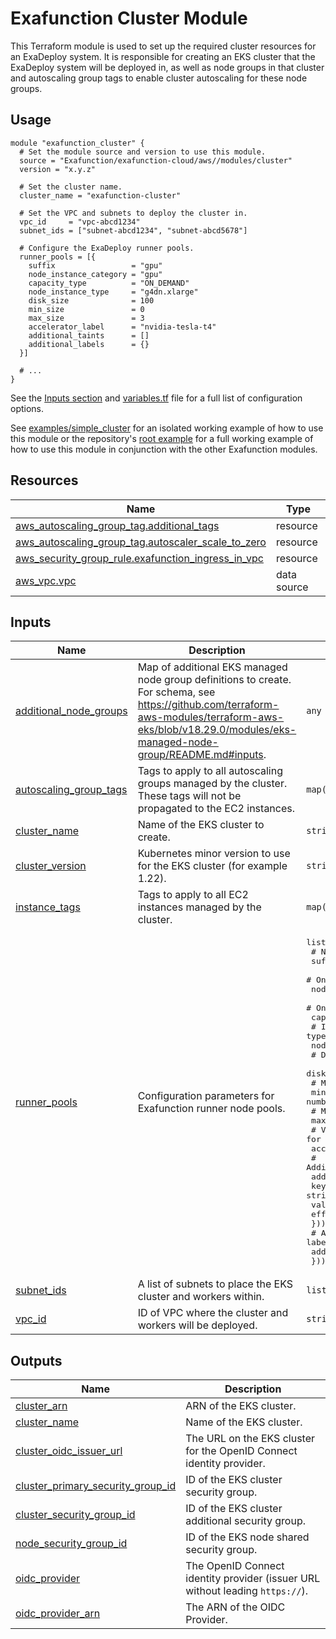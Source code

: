 # Exafunction Cluster Module

This Terraform module is used to set up the required cluster resources for an ExaDeploy system. It is responsible for creating an EKS cluster that the ExaDeploy system will be deployed in, as well as node groups in that cluster and autoscaling group tags to enable cluster autoscaling for these node groups.

## Usage
```hcl
module "exafunction_cluster" {
  # Set the module source and version to use this module.
  source = "Exafunction/exafunction-cloud/aws//modules/cluster"
  version = "x.y.z"

  # Set the cluster name.
  cluster_name = "exafunction-cluster"

  # Set the VPC and subnets to deploy the cluster in.
  vpc_id     = "vpc-abcd1234"
  subnet_ids = ["subnet-abcd1234", "subnet-abcd5678"]

  # Configure the ExaDeploy runner pools.
  runner_pools = [{
    suffix                 = "gpu"
    node_instance_category = "gpu"
    capacity_type          = "ON_DEMAND"
    node_instance_type     = "g4dn.xlarge"
    disk_size              = 100
    min_size               = 0
    max_size               = 3
    accelerator_label      = "nvidia-tesla-t4"
    additional_taints      = []
    additional_labels      = {}
  }]

  # ...
}
```
See the [Inputs section](#inputs) and [variables.tf](https://github.com/Exafunction/terraform-aws-exafunction-cloud/tree/main/modules/cluster/variables.tf) file for a full list of configuration options.

See [examples/simple_cluster](https://github.com/Exafunction/terraform-aws-exafunction-cloud/tree/main/modules/cluster/examples/simple_cluster) for an isolated working example of how to use this module or the repository's [root example](https://github.com/Exafunction/terraform-aws-exafunction-cloud) for a full working example of how to use this module in conjunction with the other Exafunction modules.

<!-- BEGIN_TF_DOCS -->
## Resources

| Name | Type |
|------|------|
| [aws_autoscaling_group_tag.additional_tags](https://registry.terraform.io/providers/hashicorp/aws/latest/docs/resources/autoscaling_group_tag) | resource |
| [aws_autoscaling_group_tag.autoscaler_scale_to_zero](https://registry.terraform.io/providers/hashicorp/aws/latest/docs/resources/autoscaling_group_tag) | resource |
| [aws_security_group_rule.exafunction_ingress_in_vpc](https://registry.terraform.io/providers/hashicorp/aws/latest/docs/resources/security_group_rule) | resource |
| [aws_vpc.vpc](https://registry.terraform.io/providers/hashicorp/aws/latest/docs/data-sources/vpc) | data source |

## Inputs

| Name | Description | Type | Default | Required |
|------|-------------|------|---------|:--------:|
| <a name="input_additional_node_groups"></a> [additional\_node\_groups](#input\_additional\_node\_groups) | Map of additional EKS managed node group definitions to create. For schema, see https://github.com/terraform-aws-modules/terraform-aws-eks/blob/v18.29.0/modules/eks-managed-node-group/README.md#inputs. | `any` | `{}` | no |
| <a name="input_autoscaling_group_tags"></a> [autoscaling\_group\_tags](#input\_autoscaling\_group\_tags) | Tags to apply to all autoscaling groups managed by the cluster. These tags will not be propagated to the EC2 instances. | `map(string)` | `{}` | no |
| <a name="input_cluster_name"></a> [cluster\_name](#input\_cluster\_name) | Name of the EKS cluster to create. | `string` | `"exafunction-cluster"` | no |
| <a name="input_cluster_version"></a> [cluster\_version](#input\_cluster\_version) | Kubernetes minor version to use for the EKS cluster (for example 1.22). | `string` | `"1.22"` | no |
| <a name="input_instance_tags"></a> [instance\_tags](#input\_instance\_tags) | Tags to apply to all EC2 instances managed by the cluster. | `map(string)` | `{}` | no |
| <a name="input_runner_pools"></a> [runner\_pools](#input\_runner\_pools) | Configuration parameters for Exafunction runner node pools. | <pre>list(object({<br>    # Node group suffix.<br>    suffix = string<br>    # One of (cpu, gpu, inferentia).<br>    node_instance_category = string<br>    # One of (ON_DEMAND, SPOT).<br>    capacity_type = string<br>    # Instance type.<br>    node_instance_type = string<br>    # Disk size (GB).<br>    disk_size = number<br>    # Minimum number of nodes.<br>    min_size = number<br>    # Maximum number of nodes.<br>    max_size = number<br>    # Value for k8s.amazonaws.com/accelerator.<br>    accelerator_label = string<br>    # Additional taints.<br>    additional_taints = list(object({<br>      key    = string<br>      value  = string<br>      effect = string<br>    }))<br>    # Additional labels.<br>    additional_labels = map(string)<br>  }))</pre> | <pre>[<br>  {<br>    "accelerator_label": "nvidia-tesla-t4",<br>    "additional_labels": {},<br>    "additional_taints": [],<br>    "capacity_type": "ON_DEMAND",<br>    "disk_size": 100,<br>    "max_size": 3,<br>    "min_size": 0,<br>    "node_instance_category": "gpu",<br>    "node_instance_type": "g4dn.xlarge",<br>    "suffix": "gpu"<br>  }<br>]</pre> | no |
| <a name="input_subnet_ids"></a> [subnet\_ids](#input\_subnet\_ids) | A list of subnets to place the EKS cluster and workers within. | `list(string)` | n/a | yes |
| <a name="input_vpc_id"></a> [vpc\_id](#input\_vpc\_id) | ID of VPC where the cluster and workers will be deployed. | `string` | n/a | yes |

## Outputs

| Name | Description |
|------|-------------|
| <a name="output_cluster_arn"></a> [cluster\_arn](#output\_cluster\_arn) | ARN of the EKS cluster. |
| <a name="output_cluster_name"></a> [cluster\_name](#output\_cluster\_name) | Name of the EKS cluster. |
| <a name="output_cluster_oidc_issuer_url"></a> [cluster\_oidc\_issuer\_url](#output\_cluster\_oidc\_issuer\_url) | The URL on the EKS cluster for the OpenID Connect identity provider. |
| <a name="output_cluster_primary_security_group_id"></a> [cluster\_primary\_security\_group\_id](#output\_cluster\_primary\_security\_group\_id) | ID of the EKS cluster security group. |
| <a name="output_cluster_security_group_id"></a> [cluster\_security\_group\_id](#output\_cluster\_security\_group\_id) | ID of the EKS cluster additional security group. |
| <a name="output_node_security_group_id"></a> [node\_security\_group\_id](#output\_node\_security\_group\_id) | ID of the EKS node shared security group. |
| <a name="output_oidc_provider"></a> [oidc\_provider](#output\_oidc\_provider) | The OpenID Connect identity provider (issuer URL without leading `https://`). |
| <a name="output_oidc_provider_arn"></a> [oidc\_provider\_arn](#output\_oidc\_provider\_arn) | The ARN of the OIDC Provider. |
<!-- END_TF_DOCS -->
